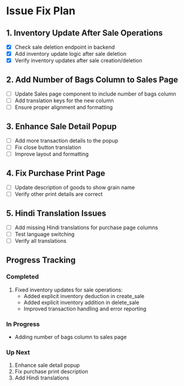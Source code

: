 # Issue Fix Plan

## 1. Inventory Update After Sale Operations 
- [x] Check sale deletion endpoint in backend
- [x] Add inventory update logic after sale deletion
- [x] Verify inventory updates after sale creation/deletion

## 2. Add Number of Bags Column to Sales Page
- [ ] Update Sales page component to include number of bags column
- [ ] Add translation keys for the new column
- [ ] Ensure proper alignment and formatting

## 3. Enhance Sale Detail Popup
- [ ] Add more transaction details to the popup
- [ ] Fix close button translation
- [ ] Improve layout and formatting

## 4. Fix Purchase Print Page
- [ ] Update description of goods to show grain name
- [ ] Verify other print details are correct

## 5. Hindi Translation Issues
- [ ] Add missing Hindi translations for purchase page columns
- [ ] Test language switching
- [ ] Verify all translations

## Progress Tracking
### Completed
1. Fixed inventory updates for sale operations:
   - Added explicit inventory deduction in create_sale
   - Added explicit inventory addition in delete_sale
   - Improved transaction handling and error reporting

### In Progress
- Adding number of bags column to sales page

### Up Next
1. Enhance sale detail popup
2. Fix purchase print description
3. Add Hindi translations
